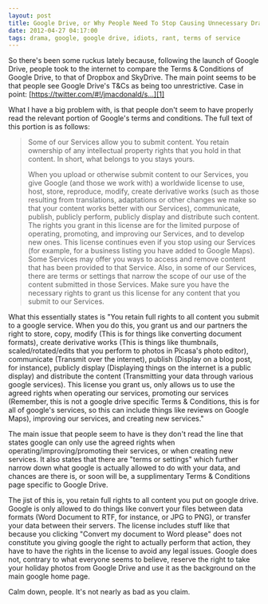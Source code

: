 ```yaml
---
layout: post
title: Google Drive, or Why People Need To Stop Causing Unnecessary Drama
date: 2012-04-27 04:17:00
tags: drama, google, google drive, idiots, rant, terms of service
---
```


So there's been some ruckus lately because, following the launch of Google Drive, people took to the internet to compare the Terms & Conditions of Google Drive, to that of Dropbox and SkyDrive. The main point seems to be that people see Google Drive's T&Cs as being too unrestrictive. Case in point: [https://twitter.com/#!/jmacdonald/s...][1]

What I have a big problem with, is that people don't seem to have properly read the relevant portion of Google's terms and conditions. The full text of this portion is as follows:

> Some of our Services allow you to submit content. You retain ownership of any intellectual property rights that you hold in that content. In short, what belongs to you stays yours.
>
> When you upload or otherwise submit content to our Services, you give Google (and those we work with) a worldwide license to use, host, store, reproduce, modify, create derivative works (such as those resulting from translations, adaptations or other changes we make so that your content works better with our Services), communicate, publish, publicly perform, publicly display and distribute such content. The rights you grant in this license are for the limited purpose of operating, promoting, and improving our Services, and to develop new ones. This license continues even if you stop using our Services (for example, for a business listing you have added to Google Maps). Some Services may offer you ways to access and remove content that has been provided to that Service. Also, in some of our Services, there are terms or settings that narrow the scope of our use of the content submitted in those Services. Make sure you have the necessary rights to grant us this license for any content that you submit to our Services.

What this essentially states is "You retain full rights to all content you submit to a google service. When you do this, you grant us and our partners the right to store, copy, modify (This is for things like converting document formats), create derivative works (This is things like thumbnails, scaled/rotated/edits that you perform to photos in Picasa's photo editor), communicate (Transmit over the internet), publish (Display on a blog post, for instance), publicly display (Displaying things on the internet is a public display) and distribute the content (Transmitting your data through various google services). This license you grant us, only allows us to use the agreed rights when operating our services, promoting our services (Remember, this is not a google drive specific Terms & Conditions, this is for all of google's services, so this can include things like reviews on Google Maps), improving our services, and creating new services."

The main issue that people seem to have is they don't read the line that states google can only use the agreed rights when operating/improving/promoting their services, or when creating new services. It also states that there are "terms or settings" which further narrow down what google is actually allowed to do with your data, and chances are there is, or soon will be, a supplimentary Terms & Conditions page specific to Google Drive.

The jist of this is, you retain full rights to all content you put on google drive. Google is only allowed to do things like convert your files between data formats (Word Document to RTF, for instance, or JPG to PNG), or transfer your data between their servers. The license includes stuff like that because you clicking "Convert my document to Word please" does not constitute you giving google the right to actually perform that action, they have to have the rights in the license to avoid any legal issues. Google does not, contrary to what everyone seems to believe, reserve the right to take your holiday photos from Google Drive and use it as the background on the main google home page.

Calm down, people. It's not nearly as bad as you claim.

  [1]: https://twitter.com/#!/jmacdonald/status/195184740209401856/photo/1 "https://twitter.com/#!/jmacdonald/status/195184740209401856/photo/1"
